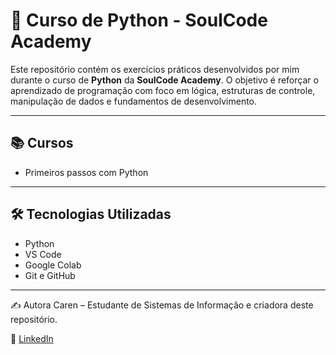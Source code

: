 # 🐍 Curso de Python - SoulCode Academy

Este repositório contém os exercícios práticos desenvolvidos por mim durante o curso de **Python** da **SoulCode Academy**. O objetivo é reforçar o aprendizado de programação com foco em lógica, estruturas de controle, manipulação de dados e fundamentos de desenvolvimento.

---

## 📚 Cursos

- Primeiros passos com Python

---

## 🛠️ Tecnologias Utilizadas

- Python 
- VS Code
- Google Colab
- Git e GitHub  

---

✍️ Autora
Caren – Estudante de Sistemas de Informação e criadora deste repositório.

🔗 [LinkedIn](https://www.linkedin.com/in/caren-t-neves/) 
